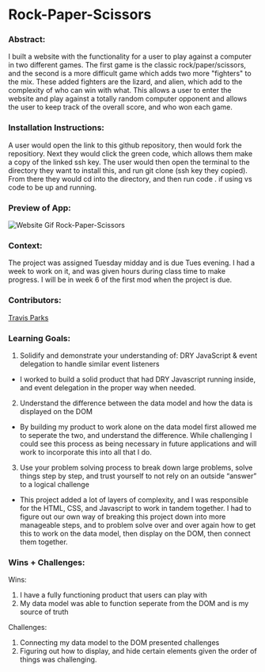 # Rock-Paper-Scissors 

### Abstract:
[//]: <> (Briefly describe what you built and its features. What problem is the app solving? How does this application solve that problem?)

I built a website with the functionality for a user to play against a computer in two different games. The first game is the classic rock/paper/scissors, and the second is a more difficult game which adds two more "fighters" to the mix. These added fighters are the lizard, and alien, which add to the complexity of who can win with what. This allows a user to enter the website and play against a totally random computer opponent and allows the user to keep track of the overall score, and who won each game. 

### Installation Instructions:
[//]: <> (What steps does a person have to take to get your app cloned down and running?)

A user would open the link to this github repository, then would fork the repositiory. Next they would click the green code, which allows them make a copy of the linked ssh key. The user would then open the terminal to the directory they want to install this, and run git clone (ssh key they copied). From there they would cd into the directory, and then run code . if using vs code to be up and running. 

### Preview of App:
[//]: <> (Provide ONE gif or screenshot of your application - choose the "coolest" piece of functionality to show off.)

![Website Gif Rock-Paper-Scissors](https://user-images.githubusercontent.com/116752855/212753929-ab391578-8ccf-4f60-85f1-a2fc2ab10241.gif)

### Context:
[//]: <> (Give some context for the project here. How long did you have to work on it? How far into the Turing program are you?)

The project was assigned Tuesday midday and is due Tues evening. I had a week to work on it, and was given hours during class time to make progress. I will be in week 6 of the first mod when the project is due. 

### Contributors:
[//]: <> (Who worked on this application? Link to their GitHubs.)

[Travis Parks](https://github.com/LeftyLincoln)

### Learning Goals:
[//]: <> (What were the learning goals of this project? What tech did you work with?)

1. Solidify and demonstrate your understanding of: DRY JavaScript & event delegation to handle similar event listeners
- I worked to build a solid product that had DRY Javascript running inside, and event delegation in the proper way when needed. 
2. Understand the difference between the data model and how the data is displayed on the DOM
- By building my product to work alone on the data model first allowed me to seperate the two, and understand the difference. While challenging I could see this process as being necessary in future applications and will work to incorporate this into all that I do. 
3. Use your problem solving process to break down large problems, solve things step by step, and trust yourself to not rely on an outside “answer” to a logical challenge
- This project added a lot of layers of complexity, and I was responsible for the HTML, CSS, and Javascript to work in tandem together. I had to figure out our own way of breaking this project down into more manageable steps, and to problem solve over and over again how to get this to work on the data model, then display on the DOM, then connect them together. 


### Wins + Challenges:
[//]: <> (What are 2-3 wins you have from this project? What were some challenges you faced - and how did you get over them?)

Wins: 
 1. I have a fully functioning product that users can play with
 2. My data model was able to function seperate from the DOM and is my source of truth

Challenges:
 1. Connecting my data model to the DOM presented challenges
 2. Figuring out how to display, and hide certain elements given the order of things was challenging. 
